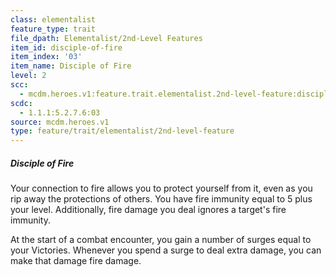 ```yaml
---
class: elementalist
feature_type: trait
file_dpath: Elementalist/2nd-Level Features
item_id: disciple-of-fire
item_index: '03'
item_name: Disciple of Fire
level: 2
scc:
  - mcdm.heroes.v1:feature.trait.elementalist.2nd-level-feature:disciple-of-fire
scdc:
  - 1.1.1:5.2.7.6:03
source: mcdm.heroes.v1
type: feature/trait/elementalist/2nd-level-feature
---
```


##### Disciple of Fire

Your connection to fire allows you to protect yourself from it, even as you rip away the protections of others. You have fire immunity equal to 5 plus your level. Additionally, fire damage you deal ignores a target's fire immunity.

At the start of a combat encounter, you gain a number of surges equal to your Victories. Whenever you spend a surge to deal extra damage, you can make that damage fire damage.

